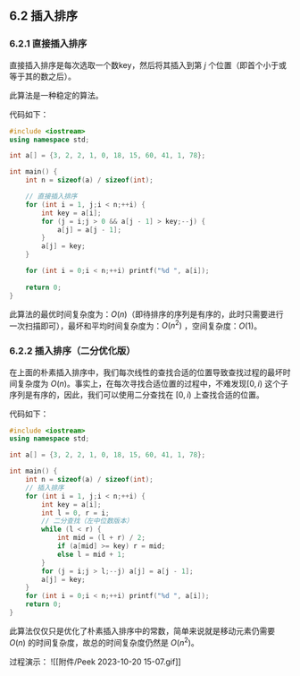 ## 6.2 插入排序

### 6.2.1 直接插入排序

直接插入排序是每次选取一个数key，然后将其插入到第 $j$ 个位置（即首个小于或等于其的数之后）。

此算法是一种稳定的算法。

代码如下：

``` cpp
#include <iostream>
using namespace std;

int a[] = {3, 2, 2, 1, 0, 18, 15, 60, 41, 1, 78};

int main() {
    int n = sizeof(a) / sizeof(int);

    // 直接插入排序
    for (int i = 1, j;i < n;++i) {
        int key = a[i];
        for (j = i;j > 0 && a[j - 1] > key;--j) {
            a[j] = a[j - 1];
        }
        a[j] = key;
    }

    for (int i = 0;i < n;++i) printf("%d ", a[i]);
    
    return 0;
}
```

此算法的最优时间复杂度为：$O(n)$（即待排序的序列是有序的，此时只需要进行一次扫描即可），最坏和平均时间复杂度为：$O(n^2)$ ，空间复杂度：$O(1)$。

### 6.2.2 插入排序（二分优化版）

在上面的朴素插入排序中，我们每次线性的查找合适的位置导致查找过程的最坏时间复杂度为 $O(n)$。事实上，在每次寻找合适位置的过程中，不难发现$[0,i)$ 这个子序列是有序的，因此，我们可以使用二分查找在 $[0,i)$ 上查找合适的位置。

代码如下：

``` cpp
#include <iostream>
using namespace std;

int a[] = {3, 2, 2, 1, 0, 18, 15, 60, 41, 1, 78};

int main() {
    int n = sizeof(a) / sizeof(int);
    // 插入排序
    for (int i = 1, j;i < n;++i) {
        int key = a[i];
        int l = 0, r = i;
        // 二分查找（左中位数版本）
        while (l < r) {
            int mid = (l + r) / 2;
            if (a[mid] >= key) r = mid;
            else l = mid + 1;
        }
        for (j = i;j > l;--j) a[j] = a[j - 1];
        a[j] = key;
    }
    for (int i = 0;i < n;++i) printf("%d ", a[i]);
    return 0;
}
```

此算法仅仅只是优化了朴素插入排序中的常数，简单来说就是移动元素仍需要 $O(n)$ 的时间复杂度，故总的时间复杂度仍然是 $O(n^2)$。


过程演示：
![[附件/Peek 2023-10-20 15-07.gif]]